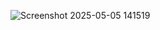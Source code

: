 

![Screenshot 2025-05-05 141519](https://github.com/user-attachments/assets/9b582c67-d237-48fa-a8f7-b2f359ef2a9b)
